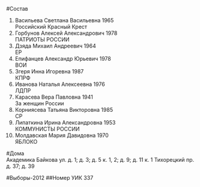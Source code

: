 #Состав
1. Васильева Светлана Васильевна 1965   
    Российский Красный Крест
2. Горбунов Алексей Александрович 1978   
    ПАТРИОТЫ РОССИИ
3. Дзяда Михаил Андреевич 1964   
    ЕР
4. Епифанцев Александр Юрьевич 1978   
    ВОИ
5. Згеря Инна Игоревна 1987   
    КПРФ
6. Иванова Наталья Алексеевна 1976   
    ЛДПР
7. Карасева Вера Павловна 1941   
    За женщин России
8. Корниясева Татьяна Викторовна 1985   
    СР
9. Липаткина Ирина Александровна 1953   
    КОММУНИСТЫ РОССИИ
10. Молдавская Мария Давидовна 1970   
    ЯБЛОКО

#Дома  
Академика Байкова ул. д. 1; д. 3; д. 5 к. 1, 2; д. 9; д. 11 к. 1 Тихорецкий пр. д. 37; д. 39

#Выборы-2012
##Номер УИК
337
